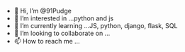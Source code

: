 - 👋 Hi, I’m @91Pudge
- 👀 I’m interested in ...python and js
- 🌱 I’m currently learning ...JS, python, django, flask, SQL
- 💞️ I’m looking to collaborate on ...
- 📫 How to reach me ...

<!---
91Pudge/91Pudge is a ✨ special ✨ repository because its `README.md` (this file) appears on your GitHub profile.
You can click the Preview link to take a look at your changes.
--->
